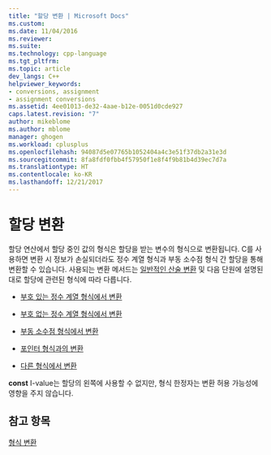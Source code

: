 ```yaml
---
title: "할당 변환 | Microsoft Docs"
ms.custom: 
ms.date: 11/04/2016
ms.reviewer: 
ms.suite: 
ms.technology: cpp-language
ms.tgt_pltfrm: 
ms.topic: article
dev_langs: C++
helpviewer_keywords:
- conversions, assignment
- assignment conversions
ms.assetid: 4ee01013-de32-4aae-b12e-0051d0cde927
caps.latest.revision: "7"
author: mikeblome
ms.author: mblome
manager: ghogen
ms.workload: cplusplus
ms.openlocfilehash: 94087d5e07765b1052404a4c3e51f37db2a31e3d
ms.sourcegitcommit: 8fa8fdf0fbb4f57950f1e8f4f9b81b4d39ec7d7a
ms.translationtype: HT
ms.contentlocale: ko-KR
ms.lasthandoff: 12/21/2017
---
```

# <a name="assignment-conversions"></a>할당 변환
할당 연산에서 할당 중인 값의 형식은 할당을 받는 변수의 형식으로 변환됩니다. C를 사용하면 변환 시 정보가 손실되더라도 정수 계열 형식과 부동 소수점 형식 간 할당을 통해 변환할 수 있습니다. 사용되는 변환 메서드는 [일반적인 산술 변환](../c-language/usual-arithmetic-conversions.md) 및 다음 단원에 설명된 대로 할당에 관련된 형식에 따라 다릅니다.  
  
-   [부호 있는 정수 계열 형식에서 변환](../c-language/conversions-from-signed-integral-types.md)  
  
-   [부호 없는 정수 계열 형식에서 변환](../c-language/conversions-from-unsigned-integral-types.md)  
  
-   [부동 소수점 형식에서 변환](../c-language/conversions-from-floating-point-types.md)  
  
-   [포인터 형식과의 변환](../c-language/conversions-to-and-from-pointer-types.md)  
  
-   [다른 형식에서 변환](../c-language/conversions-from-other-types.md)  
  
 **const** I-value는 할당의 왼쪽에 사용할 수 없지만, 형식 한정자는 변환 허용 가능성에 영향을 주지 않습니다.  
  
## <a name="see-also"></a>참고 항목  
 [형식 변환](../c-language/type-conversions-c.md)